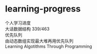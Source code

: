# learning-progress
个人学习进度  
大话数据结构 339/463  
优先队列     
由动态数组实现最大堆再用优先队列  
Learning Algotithms Through Programming
